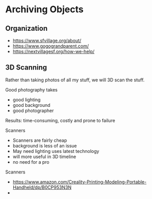 # Archiving Objects

## Organization

* https://www.sfvillage.org/about/
* https://www.gogograndparent.com/
* https://nextvillagesf.org/how-we-help/



## 3D Scanning

Rather than taking photos of all my stuff, we will 3D scan the stuff.

Good photography takes

* good lighting
* good background
* good photographer

Results: time-consuming, costly and prone to failure

Scanners

* Scanners are fairly cheap
* background is less of an issue
* May need lighting uses latest technology
* will more useful in 3D timeline
* no need for a pro

Scanners

* https://www.amazon.com/Creality-Printing-Modeling-Portable-Handheld/dp/B0CP953N3N
*